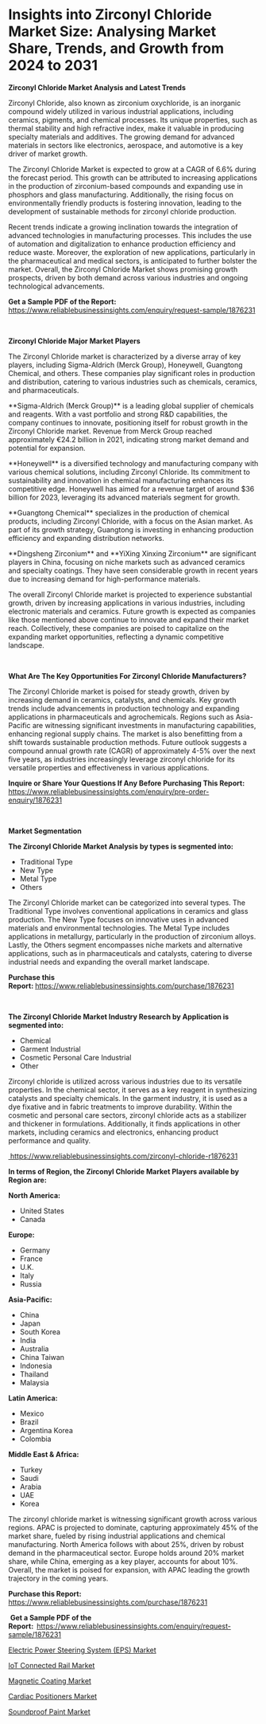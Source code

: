 <p><h1>Insights into Zirconyl Chloride Market Size: Analysing Market Share, Trends, and Growth from 2024 to 2031</h1></p><p><strong>Zirconyl Chloride Market Analysis and Latest Trends</strong></p>
<p><p>Zirconyl Chloride, also known as zirconium oxychloride, is an inorganic compound widely utilized in various industrial applications, including ceramics, pigments, and chemical processes. Its unique properties, such as thermal stability and high refractive index, make it valuable in producing specialty materials and additives. The growing demand for advanced materials in sectors like electronics, aerospace, and automotive is a key driver of market growth.</p><p>The Zirconyl Chloride Market is expected to grow at a CAGR of 6.6% during the forecast period. This growth can be attributed to increasing applications in the production of zirconium-based compounds and expanding use in phosphors and glass manufacturing. Additionally, the rising focus on environmentally friendly products is fostering innovation, leading to the development of sustainable methods for zirconyl chloride production.</p><p>Recent trends indicate a growing inclination towards the integration of advanced technologies in manufacturing processes. This includes the use of automation and digitalization to enhance production efficiency and reduce waste. Moreover, the exploration of new applications, particularly in the pharmaceutical and medical sectors, is anticipated to further bolster the market. Overall, the Zirconyl Chloride Market shows promising growth prospects, driven by both demand across various industries and ongoing technological advancements.</p></p>
<p><strong>Get a Sample PDF of the Report:&nbsp;</strong> <a href="https://www.reliablebusinessinsights.com/enquiry/request-sample/1876231?utm_campaign=904&utm_medium=2&utm_source=Github&utm_content=ia&utm_term=11112024&utm_id=zirconyl-chloride">https://www.reliablebusinessinsights.com/enquiry/request-sample/1876231</a></p>
<p>&nbsp;</p>
<p><strong>Zirconyl Chloride Major Market Players</strong></p>
<p><p>The Zirconyl Chloride market is characterized by a diverse array of key players, including Sigma-Aldrich (Merck Group), Honeywell, Guangtong Chemical, and others. These companies play significant roles in production and distribution, catering to various industries such as chemicals, ceramics, and pharmaceuticals.</p><p>**Sigma-Aldrich (Merck Group)** is a leading global supplier of chemicals and reagents. With a vast portfolio and strong R&D capabilities, the company continues to innovate, positioning itself for robust growth in the Zirconyl Chloride market. Revenue from Merck Group reached approximately €24.2 billion in 2021, indicating strong market demand and potential for expansion.</p><p>**Honeywell** is a diversified technology and manufacturing company with various chemical solutions, including Zirconyl Chloride. Its commitment to sustainability and innovation in chemical manufacturing enhances its competitive edge. Honeywell has aimed for a revenue target of around $36 billion for 2023, leveraging its advanced materials segment for growth.</p><p>**Guangtong Chemical** specializes in the production of chemical products, including Zirconyl Chloride, with a focus on the Asian market. As part of its growth strategy, Guangtong is investing in enhancing production efficiency and expanding distribution networks.</p><p>**Dingsheng Zirconium** and **YiXing Xinxing Zirconium** are significant players in China, focusing on niche markets such as advanced ceramics and specialty coatings. They have seen considerable growth in recent years due to increasing demand for high-performance materials.</p><p>The overall Zirconyl Chloride market is projected to experience substantial growth, driven by increasing applications in various industries, including electronic materials and ceramics. Future growth is expected as companies like those mentioned above continue to innovate and expand their market reach. Collectively, these companies are poised to capitalize on the expanding market opportunities, reflecting a dynamic competitive landscape.</p></p>
<p>&nbsp;</p>
<p><strong>What Are The Key Opportunities For Zirconyl Chloride Manufacturers?</strong></p>
<p><p>The Zirconyl Chloride market is poised for steady growth, driven by increasing demand in ceramics, catalysts, and chemicals. Key growth trends include advancements in production technology and expanding applications in pharmaceuticals and agrochemicals. Regions such as Asia-Pacific are witnessing significant investments in manufacturing capabilities, enhancing regional supply chains. The market is also benefitting from a shift towards sustainable production methods. Future outlook suggests a compound annual growth rate (CAGR) of approximately 4-5% over the next five years, as industries increasingly leverage zirconyl chloride for its versatile properties and effectiveness in various applications.</p></p>
<p><strong>Inquire or Share Your Questions If Any Before Purchasing This Report:</strong> <a href="https://www.reliablebusinessinsights.com/enquiry/pre-order-enquiry/1876231?utm_campaign=904&utm_medium=2&utm_source=Github&utm_content=ia&utm_term=11112024&utm_id=zirconyl-chloride">https://www.reliablebusinessinsights.com/enquiry/pre-order-enquiry/1876231</a></p>
<p>&nbsp;</p>
<p><strong>Market Segmentation</strong></p>
<p><strong>The Zirconyl Chloride Market Analysis by types is segmented into:</strong></p>
<p><ul><li>Traditional Type</li><li>New Type</li><li>Metal Type</li><li>Others</li></ul></p>
<p><p>The Zirconyl Chloride market can be categorized into several types. The Traditional Type involves conventional applications in ceramics and glass production. The New Type focuses on innovative uses in advanced materials and environmental technologies. The Metal Type includes applications in metallurgy, particularly in the production of zirconium alloys. Lastly, the Others segment encompasses niche markets and alternative applications, such as in pharmaceuticals and catalysts, catering to diverse industrial needs and expanding the overall market landscape.</p></p>
<p><strong>Purchase this Report:&nbsp;</strong><a href="https://www.reliablebusinessinsights.com/purchase/1876231?utm_campaign=904&utm_medium=2&utm_source=Github&utm_content=ia&utm_term=11112024&utm_id=zirconyl-chloride">https://www.reliablebusinessinsights.com/purchase/1876231</a></p>
<p>&nbsp;</p>
<p><strong>The Zirconyl Chloride Market Industry Research by Application is segmented into:</strong></p>
<p><ul><li>Chemical</li><li>Garment Industrial</li><li>Cosmetic Personal Care Industrial</li><li>Other</li></ul></p>
<p><p>Zirconyl chloride is utilized across various industries due to its versatile properties. In the chemical sector, it serves as a key reagent in synthesizing catalysts and specialty chemicals. In the garment industry, it is used as a dye fixative and in fabric treatments to improve durability. Within the cosmetic and personal care sectors, zirconyl chloride acts as a stabilizer and thickener in formulations. Additionally, it finds applications in other markets, including ceramics and electronics, enhancing product performance and quality.</p></p>
<p><a href="https://www.reliablebusinessinsights.com/zirconyl-chloride-r1876231?utm_campaign=904&utm_medium=2&utm_source=Github&utm_content=ia&utm_term=11112024&utm_id=zirconyl-chloride">&nbsp;https://www.reliablebusinessinsights.com/zirconyl-chloride-r1876231</a></p>
<p><strong>In terms of Region, the Zirconyl Chloride Market Players available by Region are:</strong></p>
<p>
    <p> <strong> North America: </strong>
        <ul>
            <li>United States</li>
            <li>Canada</li>
        </ul>
        </p> 
    <p> <strong> Europe: </strong>
        <ul>
            <li>Germany</li>
            <li>France</li>
            <li>U.K.</li>
            <li>Italy</li>
            <li>Russia</li>
        </ul>
        </p> 
    <p> <strong> Asia-Pacific: </strong>
        <ul>
            <li>China</li>
            <li>Japan</li>
            <li>South Korea</li>
            <li>India</li>
            <li>Australia</li>
            <li>China Taiwan</li>
            <li>Indonesia</li>
            <li>Thailand</li>
            <li>Malaysia</li>
        </ul>
        </p> 
    <p> <strong> Latin America: </strong>
        <ul>
            <li>Mexico</li>
            <li>Brazil</li>
            <li>Argentina Korea</li>
            <li>Colombia</li>
        </ul>
        </p> 
    <p> <strong> Middle East & Africa: </strong>
        <ul>
            <li>Turkey</li>
            <li>Saudi</li>
            <li>Arabia</li>
            <li>UAE</li>
            <li>Korea</li>
        </ul>
    </p>
    </p>
<p><p>The zirconyl chloride market is witnessing significant growth across various regions. APAC is projected to dominate, capturing approximately 45% of the market share, fueled by rising industrial applications and chemical manufacturing. North America follows with about 25%, driven by robust demand in the pharmaceutical sector. Europe holds around 20% market share, while China, emerging as a key player, accounts for about 10%. Overall, the market is poised for expansion, with APAC leading the growth trajectory in the coming years.</p></p>
<p><strong>Purchase this Report: </strong><a href="https://www.reliablebusinessinsights.com/purchase/1876231?utm_campaign=904&utm_medium=2&utm_source=Github&utm_content=ia&utm_term=11112024&utm_id=zirconyl-chloride">https://www.reliablebusinessinsights.com/purchase/1876231</a></p>
<p>&nbsp;<strong>Get a Sample PDF of the Report:&nbsp;&nbsp;</strong><a href="https://www.reliablebusinessinsights.com/enquiry/request-sample/1876231?utm_campaign=904&utm_medium=2&utm_source=Github&utm_content=ia&utm_term=11112024&utm_id=zirconyl-chloride">https://www.reliablebusinessinsights.com/enquiry/request-sample/1876231</a></p>
<p><strong></strong></p>
<p><p><a href="https://www.linkedin.com/pulse/electric-power-steering-system-eps-market-evolution-regional-tsq9c?utm_campaign=904&utm_medium=2&utm_source=Github&utm_content=ia&utm_term=11112024&utm_id=zirconyl-chloride">Electric Power Steering System (EPS) Market</a></p><p><a href="https://www.linkedin.com/pulse/iot-connected-rail-market-evolution-key-trends-regional-dynamics-cofpc?utm_campaign=904&utm_medium=2&utm_source=Github&utm_content=ia&utm_term=11112024&utm_id=zirconyl-chloride">IoT Connected Rail Market</a></p><p><a href="https://github.com/catusaesianou/Market-Research-Report-List-1/blob/main/magnetic-coating-market.md?utm_campaign=904&utm_medium=2&utm_source=Github&utm_content=ia&utm_term=11112024&utm_id=zirconyl-chloride">Magnetic Coating Market</a></p><p><a href="https://issuu.com/reportprime-2/docs/cardiac-positioners-market-size-203_6f375457688ba8?utm_campaign=904&utm_medium=2&utm_source=Github&utm_content=ia&utm_term=11112024&utm_id=zirconyl-chloride">Cardiac Positioners Market</a></p><p><a href="https://github.com/sogusofer/Market-Research-Report-List-1/blob/main/soundproof-paint-market.md?utm_campaign=904&utm_medium=2&utm_source=Github&utm_content=ia&utm_term=11112024&utm_id=zirconyl-chloride">Soundproof Paint Market</a></p></p>
